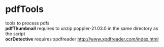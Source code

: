 # pdfTools
tools to process pdfs
<br>
<b>pdfThumbnail</b> requires to unzip poppler-21.03.0 in the same directory as the script
<br>
<b>ocrDetective</b> requires xpdfreader http://www.xpdfreader.com/index.html
